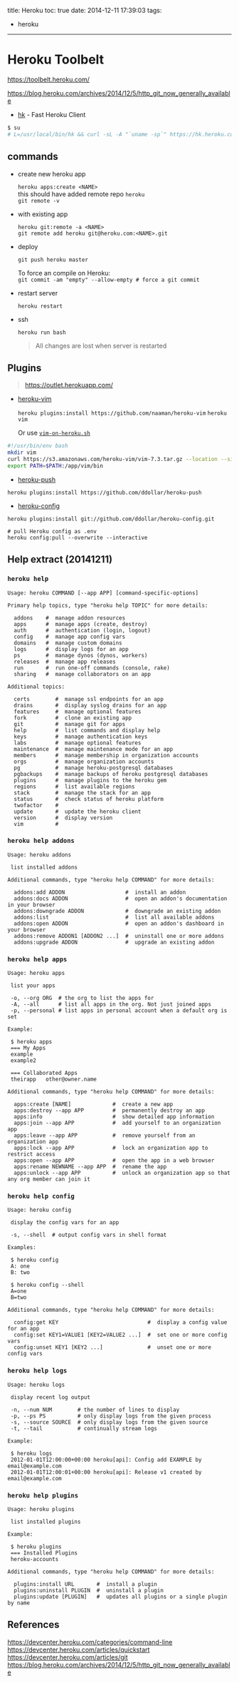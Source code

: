 title: Heroku
toc: true
date: 2014-12-11 17:39:03
tags:
- heroku
---

# Heroku Toolbelt

https://toolbelt.heroku.com/

https://blog.heroku.com/archives/2014/12/5/http_git_now_generally_available

* [hk](https://github.com/heroku/hk) - Fast Heroku Client

```bash
$ su
# L=/usr/local/bin/hk && curl -sL -A "`uname -sp`" https://hk.heroku.com/hk.gz | zcat >$L && chmod +x $L
```

## commands

- create new heroku app

  `heroku apps:create <NAME>`  
  this should have added remote repo `heroku`  
  `git remote -v`

- with existing app

  `heroku git:remote -a <NAME>`  
  `git remote add heroku git@heroku.com:<NAME>.git`

- deploy

  `git push heroku master`  

  To force an compile on Heroku:  
  `git commit -am "empty" --allow-empty # force a git commit`

- restart server

  `heroku restart`

- ssh

  `heroku run bash`  
  > All changes are lost when server is restarted

## Plugins

> https://outlet.herokuapp.com/

- [heroku-vim](https://github.com/naaman/heroku-vim)

  `heroku plugins:install https://github.com/naaman/heroku-vim`
  `heroku vim`

  Or use [`vim-on-heroku.sh`](https://gist.github.com/naaman/2847793)

```bash
#!/usr/bin/env bash
mkdir vim
curl https://s3.amazonaws.com/heroku-vim/vim-7.3.tar.gz --location --silent | tar xz -C vim
export PATH=$PATH:/app/vim/bin
```

- [heroku-push](https://github.com/ddollar/heroku-push)
  
 `heroku plugins:install https://github.com/ddollar/heroku-push`

- [heroku-config](https://github.com/ddollar/heroku-config)
  
 `heroku plugins:install git://github.com/ddollar/heroku-config.git`

```
# pull Heroku config as .env
heroku config:pull --overwrite --interactive
```

## Help extract (20141211)

### `heroku help`

```
Usage: heroku COMMAND [--app APP] [command-specific-options]

Primary help topics, type "heroku help TOPIC" for more details:

  addons    #  manage addon resources
  apps      #  manage apps (create, destroy)
  auth      #  authentication (login, logout)
  config    #  manage app config vars
  domains   #  manage custom domains
  logs      #  display logs for an app
  ps        #  manage dynos (dynos, workers)
  releases  #  manage app releases
  run       #  run one-off commands (console, rake)
  sharing   #  manage collaborators on an app

Additional topics:

  certs        #  manage ssl endpoints for an app
  drains       #  display syslog drains for an app
  features     #  manage optional features
  fork         #  clone an existing app
  git          #  manage git for apps
  help         #  list commands and display help
  keys         #  manage authentication keys
  labs         #  manage optional features
  maintenance  #  manage maintenance mode for an app
  members      #  manage membership in organization accounts
  orgs         #  manage organization accounts
  pg           #  manage heroku-postgresql databases
  pgbackups    #  manage backups of heroku postgresql databases
  plugins      #  manage plugins to the heroku gem
  regions      #  list available regions
  stack        #  manage the stack for an app
  status       #  check status of heroku platform
  twofactor    # 
  update       #  update the heroku client
  version      #  display version
  vim          # 
```

### `heroku help addons`

```
Usage: heroku addons

 list installed addons

Additional commands, type "heroku help COMMAND" for more details:

  addons:add ADDON                   #  install an addon
  addons:docs ADDON                  #  open an addon's documentation in your browser
  addons:downgrade ADDON             #  downgrade an existing addon
  addons:list                        #  list all available addons
  addons:open ADDON                  #  open an addon's dashboard in your browser
  addons:remove ADDON1 [ADDON2 ...]  #  uninstall one or more addons
  addons:upgrade ADDON               #  upgrade an existing addon
```

### `heroku help apps`

```
Usage: heroku apps

 list your apps

 -o, --org ORG  # the org to list the apps for
 -A, --all      # list all apps in the org. Not just joined apps
 -p, --personal # list apps in personal account when a default org is set

Example:

 $ heroku apps
 === My Apps
 example
 example2

 === Collaborated Apps
 theirapp   other@owner.name

Additional commands, type "heroku help COMMAND" for more details:

  apps:create [NAME]             #  create a new app
  apps:destroy --app APP         #  permanently destroy an app
  apps:info                      #  show detailed app information
  apps:join --app APP            #  add yourself to an organization app
  apps:leave --app APP           #  remove yourself from an organization app
  apps:lock --app APP            #  lock an organization app to restrict access
  apps:open --app APP            #  open the app in a web browser
  apps:rename NEWNAME --app APP  #  rename the app
  apps:unlock --app APP          #  unlock an organization app so that any org member can join it
```

### `heroku help config`

```
Usage: heroku config

 display the config vars for an app

 -s, --shell  # output config vars in shell format

Examples:

 $ heroku config
 A: one
 B: two

 $ heroku config --shell
 A=one
 B=two

Additional commands, type "heroku help COMMAND" for more details:

  config:get KEY                            #  display a config value for an app
  config:set KEY1=VALUE1 [KEY2=VALUE2 ...]  #  set one or more config vars
  config:unset KEY1 [KEY2 ...]              #  unset one or more config vars
```

### `heroku help logs`

```
Usage: heroku logs

 display recent log output

 -n, --num NUM        # the number of lines to display
 -p, --ps PS          # only display logs from the given process
 -s, --source SOURCE  # only display logs from the given source
 -t, --tail           # continually stream logs

Example:

 $ heroku logs
 2012-01-01T12:00:00+00:00 heroku[api]: Config add EXAMPLE by email@example.com
 2012-01-01T12:00:01+00:00 heroku[api]: Release v1 created by email@example.com
```

### `heroku help plugins`

```
Usage: heroku plugins

 list installed plugins

Example:

 $ heroku plugins
 === Installed Plugins
 heroku-accounts

Additional commands, type "heroku help COMMAND" for more details:

  plugins:install URL       #  install a plugin
  plugins:uninstall PLUGIN  #  uninstall a plugin
  plugins:update [PLUGIN]   #  updates all plugins or a single plugin by name
```

## References

https://devcenter.heroku.com/categories/command-line
https://devcenter.heroku.com/articles/quickstart
https://devcenter.heroku.com/articles/git
https://blog.heroku.com/archives/2014/12/5/http_git_now_generally_available
